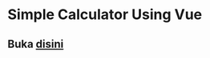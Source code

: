# Simple Calculator Using Vue
## Buka <a href="https://vue-calculator-omega.vercel.app/" target="_blank">disini</a>
